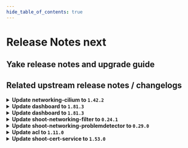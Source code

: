```yaml
---
hide_table_of_contents: true
---
```


# Release Notes next

## Yake release notes and upgrade guide

## Related upstream release notes / changelogs


<details>
<summary><b>Update networking-cilium to <code>1.42.2</code></b></summary>

# [github.com/gardener/gardener-extension-networking-cilium:v1.42.2]

## 🏃 Others
- `[OPERATOR]` Update cilium to v1.17.7 by @ScheererJ [[#626](https://github.com/gardener/gardener-extension-networking-cilium/pull/626)]


</details>

<details>
<summary><b>Update dashboard to <code>1.81.3</code></b></summary>

# [github.com/gardener/dashboard:1.81.3]

## 🐛 Bug Fixes
- `[USER]` Infrastructure dependency, resource depletion, and quota exceeded errors no longer appear as credential issues. by @gardener-github-actions[bot] [[#2591](https://github.com/gardener/dashboard/pull/2591)]
- `[USER]` Fixed an issue where worker disk performance settings (IOPS) weren’t saved after editing, ensuring your changes now persist. by @gardener-github-actions[bot] [[#2609](https://github.com/gardener/dashboard/pull/2609)]


</details>

<details>
<summary><b>Update dashboard to <code>1.81.3</code></b></summary>

# [github.com/gardener/dashboard:1.81.3]

## 🐛 Bug Fixes
- `[USER]` Infrastructure dependency, resource depletion, and quota exceeded errors no longer appear as credential issues. by @gardener-github-actions[bot] [[#2591](https://github.com/gardener/dashboard/pull/2591)]
- `[USER]` Fixed an issue where worker disk performance settings (IOPS) weren’t saved after editing, ensuring your changes now persist. by @gardener-github-actions[bot] [[#2609](https://github.com/gardener/dashboard/pull/2609)]


</details>

<details>
<summary><b>Update shoot-networking-filter to <code>0.24.1</code></b></summary>

# [github.com/gardener/gardener-extension-shoot-networking-filter:v0.24.1]

## 🏃 Others
- `[OPERATOR]` Fix priorityClassName for deployment on Garden runtime cluster. by @MartinWeindel [[#266](https://github.com/gardener/gardener-extension-shoot-networking-filter/pull/266)]


## Helm Charts
- runtime-networking-filter: `europe-docker.pkg.dev/gardener-project/releases/charts/gardener/extensions/runtime-networking-filter:v0.24.1`
- shoot-networking-filter-admission-application: `europe-docker.pkg.dev/gardener-project/releases/charts/gardener/extensions/shoot-networking-filter-admission-application:v0.24.1`
- shoot-networking-filter-admission-runtime: `europe-docker.pkg.dev/gardener-project/releases/charts/gardener/extensions/shoot-networking-filter-admission-runtime:v0.24.1`
- shoot-networking-filter: `europe-docker.pkg.dev/gardener-project/releases/charts/gardener/extensions/shoot-networking-filter:v0.24.1`
## Container (OCI) Images
- gardener-extension-shoot-networking-filter-admission: `europe-docker.pkg.dev/gardener-project/releases/gardener/extensions/shoot-networking-filter-admission:v0.24.1`
- gardener-extension-shoot-networking-filter: `europe-docker.pkg.dev/gardener-project/releases/gardener/extensions/shoot-networking-filter:v0.24.1`
- gardener-runtime-networking-filter: `europe-docker.pkg.dev/gardener-project/releases/gardener/extensions/runtime-networking-filter:v0.24.1`


</details>

<details>
<summary><b>Update shoot-networking-problemdetector to <code>0.29.0</code></b></summary>

# [github.com/gardener/gardener-extension-shoot-networking-problemdetector:v0.29.0]

## 🏃 Others
- `[OPERATOR]` An example `Extension` manifest for extension registration has been added. It can be found at [`example/extension.yaml`](https://github.com/gardener/gardener-extension-shoot-networking-problemdetector/blob/master/example/extension.yaml) by @timuthy [[#271](https://github.com/gardener/gardener-extension-shoot-networking-problemdetector/pull/271)]


## Helm Charts
- shoot-networking-problemdetector: `europe-docker.pkg.dev/gardener-project/releases/charts/gardener/extensions/shoot-networking-problemdetector:v0.29.0`
## Container (OCI) Images
- gardener-extension-shoot-networking-problemdetector: `europe-docker.pkg.dev/gardener-project/releases/gardener/extensions/shoot-networking-problemdetector:v0.29.0`


</details>

<details>
<summary><b>Update acl to <code>1.11.0</code></b></summary>

<!-- Release notes generated using configuration in .github/release.yaml at main -->

## What's Changed
### 🤖 Dependencies
* Update k8s packages to v0.32.7 (patch) by @renovate[bot] in https://github.com/stackitcloud/gardener-extension-acl/pull/155
* Update module github.com/spf13/pflag to v1.0.7 by @renovate[bot] in https://github.com/stackitcloud/gardener-extension-acl/pull/156
* Update dependency go to v1.24.6 by @renovate[bot] in https://github.com/stackitcloud/gardener-extension-acl/pull/153
* Update k8s packages to v0.32.8 (patch) by @renovate[bot] in https://github.com/stackitcloud/gardener-extension-acl/pull/160
* Update k8s.io/utils digest to 0af2bda by @renovate[bot] in https://github.com/stackitcloud/gardener-extension-acl/pull/162
* Update module github.com/onsi/gomega to v1.38.2 by @renovate[bot] in https://github.com/stackitcloud/gardener-extension-acl/pull/157
* Update actions/checkout action to v5 by @renovate[bot] in https://github.com/stackitcloud/gardener-extension-acl/pull/158
* Update dependency go to v1.25.0 by @renovate[bot] in https://github.com/stackitcloud/gardener-extension-acl/pull/159
* Update module github.com/spf13/cobra to v1.10.1 by @renovate[bot] in https://github.com/stackitcloud/gardener-extension-acl/pull/164
* Update module github.com/onsi/ginkgo/v2 to v2.25.2 by @renovate[bot] in https://github.com/stackitcloud/gardener-extension-acl/pull/165
* Update module github.com/spf13/pflag to v1.0.10 by @renovate[bot] in https://github.com/stackitcloud/gardener-extension-acl/pull/163
### ℹ️ Other Changes
* fix: add input validation to admission controller by @domdom82 in https://github.com/stackitcloud/gardener-extension-acl/pull/152


**Full Changelog**: https://github.com/stackitcloud/gardener-extension-acl/compare/v1.10.0...v1.11.0

</details>

<details>
<summary><b>Update shoot-cert-service to <code>1.53.0</code></b></summary>

# [github.com/gardener/gardener-extension-shoot-cert-service:v1.53.0]

## 🐛 Bug Fixes
- `[OPERATOR]` Deployment on runtime cluster: `cert-class` needs also to be set for source controllers. by @MartinWeindel [[#461](https://github.com/gardener/gardener-extension-shoot-cert-service/pull/461)]
- `[USER]` Control-plane certificate: Use `dnsNames` field instead of `commonName` for long domain names > 64 characters. by @MartinWeindel [[#445](https://github.com/gardener/gardener-extension-shoot-cert-service/pull/445)]

## 🏃 Others
- `[OPERATOR]` `shoot-cert-service` no longer supports Shoots with Кubernetes version <= 1.28. by @MartinWeindel [[#437](https://github.com/gardener/gardener-extension-shoot-cert-service/pull/437)]
- `[OPERATOR]` export testresults as inlined ocm-resource by @heldkat [[#438](https://github.com/gardener/gardener-extension-shoot-cert-service/pull/438)]


## Helm Charts
- shoot-cert-service: `europe-docker.pkg.dev/gardener-project/releases/charts/gardener/extensions/shoot-cert-service:v1.53.0`
## Container (OCI) Images
- gardener-extension-shoot-cert-service: `europe-docker.pkg.dev/gardener-project/releases/gardener/extensions/shoot-cert-service:v1.53.0`


</details>
